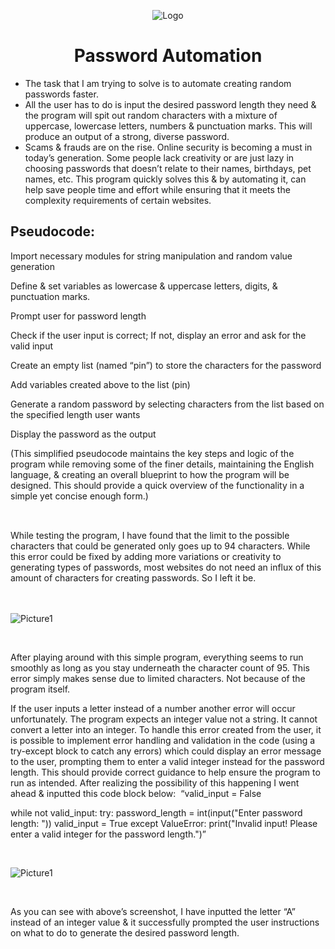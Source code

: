 <p align="center">
<img src="https://i.imgur.com/CEmxo0f.png" alt="Logo"/>
</p>

<h1 align="center">Password Automation</h1>

- The task that I am trying to solve is to automate creating random passwords faster.
- All the user has to do is input the desired password length they need & the program will spit out random characters with a mixture of uppercase, lowercase letters, numbers & punctuation marks. This will produce an output of a strong, diverse password. 
- Scams & frauds are on the rise. Online security is becoming a must in today’s generation. Some people lack creativity or are just lazy in choosing passwords that doesn’t relate to their names, birthdays, pet names, etc. This program quickly solves this & by automating it, can help save people time and effort while ensuring that it meets the complexity requirements of certain websites.


<h2>Pseudocode:</h2>


Import necessary modules for string manipulation and random value generation

Define & set variables as lowercase & uppercase letters, digits, & punctuation marks. 

Prompt user for password length 

Check if the user input is correct; If not, display an error and ask for the valid input

Create an empty list (named “pin”) to store the characters for the password

Add variables created above to the list (pin)

Generate a random password by selecting characters from the list based on the specified length user wants

Display the password as the output

(This simplified pseudocode maintains the key steps and logic of the program while removing some of the finer details, maintaining the English language, & creating an overall blueprint to how the program will be designed. This should provide a quick overview of the functionality in a simple yet concise enough form.)


<h2></h2>
<br>
While testing the program, I have found that the limit to the possible characters that could be generated only goes up to 94 characters. While this error could be fixed by adding more variations or creativity to generating types of passwords, most websites do not need an influx of this amount of characters for creating passwords. So I left it be. 
<br>
<br>
<br>

![Picture1](https://github.com/Emq17/Password-Automation/assets/147126755/2bbd0d9d-2283-4aa5-9a24-c6b5d5d3ba03)

<br>

After playing around with this simple program, everything seems to run smoothly as long as you stay underneath the character count of 95.
This error simply makes sense due to limited characters. Not because of the program itself. 

If the user inputs a letter instead of a number another error will occur unfortunately. The program expects an integer value not a string. It cannot convert a letter into an integer. 
To handle this error created from the user, it is possible to implement error handling and validation in the code (using a try-except block to catch any errors) which could display an error message to the user, prompting them to enter a valid integer instead for the password length. This should provide correct guidance to help ensure the program to run as intended. After realizing the possibility of this happening I went ahead & inputted this code block below:
 “valid_input = False
 
while not valid_input:
    try:
        password_length = int(input("Enter password length: "))
        valid_input = True
    except ValueError:
        print("Invalid input! Please enter a valid integer for the password length.")”

<br>

![Picture1](https://github.com/Emq17/Password-Automation/assets/147126755/2a806e0a-bfd7-42d3-928d-76ec8fdce810)

<br>

As you can see with above’s screenshot, I have inputted the letter “A” instead of an integer value & it successfully prompted the user instructions on what to do to generate the desired password length. 
